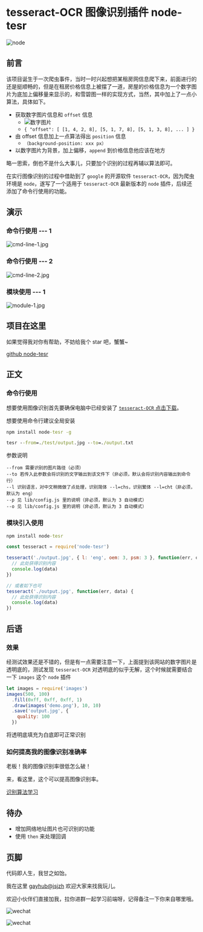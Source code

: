 # tesseract-OCR 图像识别插件 node-tesr

![node](https://i.loli.net/2019/03/14/5c89be9f64bac.jpg)

## 前言

该项目诞生于一次爬虫事件，当时一时兴起想把某租房网信息爬下来，前面进行的还是挺顺畅的，但是在租房价格信息上被摆了一道，房屋的价格信息为一个数字图片为底加上偏移量来显示的，和雪碧图一样的实现方式，当然，其中加上了一点小算法，具体如下。

- 获取数字图片信息和 `offset` 信息
  - ![数字图片](https://i.loli.net/2019/03/14/5c89c3750eae9.png '直接放出来会不会不太好？侵删')
  - `{ "offset": [ [1, 4, 2, 8], [5, 1, 7, 8], [5, 1, 3, 8], ... ] }`
- 由 offset 信息加上一点算法得出 `position` 信息
  - `（background-position: xxx px）`
- 以数字图片为背景，加上偏移，`append` 到价格信息他应该在地方

略一思索，倒也不是什么大事儿，只要加个识别的过程再辅以算法即可。

在实行图像识别的过程中借助到了 `google` 的开源软件 `tesseract-OCR`，因为爬虫环境是 `node`，遂写了一个适用于 `tesseract-OCR` 最新版本的 `node` 插件，后续还添加了命令行使用的功能。

## 演示

### 命令行使用 --- 1

![cmd-line-1.jpg](https://i.loli.net/2019/03/14/5c89b9278d9d5.jpg)

### 命令行使用 --- 2

![cmd-line-2.jpg](https://i.loli.net/2019/03/14/5c89b9296e4d5.jpg)

### 模块使用 --- 1

![module-1.jpg](https://i.loli.net/2019/03/14/5c89b927b22a5.jpg)

## 项目在这里

如果觉得我对你有帮助，不妨给我个 star 吧，蟹蟹~

[github node-tesr](https://github.com/jsjzh/node-tesr)

## 正文

### 命令行使用

想要使用图像识别首先要确保电脑中已经安装了 [`tesseract-OCR` 点击下载](https://github.com/tesseract-ocr/tesseract/wiki/Downloads)。

想要使用命令行建议全局安装

```cmd
npm install node-tesr -g
```

```cmd
tesr --from=./test/output.jpg --to=./output.txt
```

参数说明

```
--from 需要识别的图片路径（必须）
--to 若传入此参数会将识别的文字输出到该文件下（非必须，默认会将识别内容输出到命令行）
--l 识别语言，对中文稍微做了点处理，识别简体 --l=chs，识别繁体 --l=cht（非必须，默认为 eng）
--p 见 lib/config.js 里的说明（非必须，默认为 3 自动模式）
--o 见 lib/config.js 里的说明（非必须，默认为 3 自动模式）
```

### 模块引入使用

```cmd
npm install node-tesr
```

```javascript
const tesseract = require('node-tesr')

tesseract('./output.jpg', { l: 'eng', oem: 3, psm: 3 }, function(err, data) {
  // 此处获得识别内容
  console.log(data)
})

// 或者如下也可
tesseract('./output.jpg', function(err, data) {
  // 此处获得识别内容
  console.log(data)
})
```

## 后语

### 效果

经测试效果还是不错的，但是有一点需要注意一下，上面提到该网站的数字图片是透明底的，测试发现 `tesseract-OCR` 对透明底的似乎无解，这个时候就需要结合一下 `images` 这个 `node` 插件

```javascript
let images = require('images')
images(500, 100)
  .fill(0xff, 0xff, 0xff, 1)
  .draw(images('demo.png'), 10, 10)
  .save('output.jpg', {
    quality: 100
  })
```

将透明底填充为白底即可正常识别

### 如何提高我的图像识别准确率

老板！我的图像识别率很低怎么破！

来，看这里，这个可以提高图像识别率。

[识别算法学习](https://blog.csdn.net/xiaojun111111/article/details/54377154)

## 待办

- 增加网络地址图片也可识别的功能
- 使用 `then` 来处理回调

## 页脚

代码即人生，我甘之如饴。

我在这里 [gayhub@jsjzh](https://github.com/jsjzh/blog) 欢迎大家来找我玩儿。

欢迎小伙伴们直接加我，拉你进群一起学习前端呀，记得备注一下你来自哪里哦。

![wechat](https://i.loli.net/2019/03/11/5c867208cc9c0.jpg)

![wechat](https://i.loli.net/2019/03/11/5c86720fbab10.jpg)
